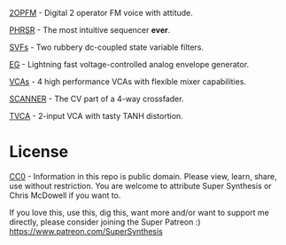 
[2OPFM](https://www.supersynthesis.com/products/2opfm) - Digital 2 operator FM voice with attitude.

[PHRSR](https://www.supersynthesis.com/products/phrsr) - The most intuitive sequencer **ever**.

[SVFs](https://www.supersynthesis.com/products/svfs) - Two rubbery dc-coupled state variable filters.

[EG](https://www.supersynthesis.com/products/eg-1) - Lightning fast voltage-controlled analog envelope generator.

[VCAs](https://www.supersynthesis.com/products/vcas) - 4 high performance VCAs with flexible mixer capabilities.

[SCANNER](https://www.supersynthesis.com/products/scanner) - The CV part of a 4-way crossfader.

[TVCA](https://www.supersynthesis.com/products/tvca) - 2-input VCA with tasty TANH distortion.

# License
[CC0](https://creativecommons.org/public-domain/cc0/) - Information in this repo is public domain. Please view, learn, share, use without restriction. You are welcome to attribute Super Synthesis or Chris McDowell if you want to. 

If you love this, use this, dig this, want more and/or want to support me directly, please consider joining the Super Patreon :) https://www.patreon.com/SuperSynthesis
